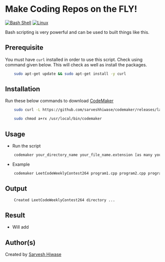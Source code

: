 # Make Coding Repos on the FLY!

[![Bash Shell](https://img.shields.io/static/v1?label=MADE%20WITH&message=BASH&color=red&style=for-the-badge&logo=gnu-bash)](https://shields.io/)
[![Linux](https://img.shields.io/static/v1?label=MADE%20FOR&message=LINUX&color=red&style=for-the-badge&logo=linux)](https://shields.io/)

Bash scripting is very powerful and can be used to built things like this.

## Prerequisite

You must have `curl` installed in order to use this script. Check using command given below. This will check as well as install the packages.

```bash
    sudo apt-get update && sudo apt-get install -y curl
```

## Installation

Run these below commands to download [CodeMaker](codemaker.sh)

```bash
    sudo curl -L https://github.com/sarveshhiwase/codemaker/releases/latest/download/codemaker -o /usr/local/bin/codemaker
```

```bash
    sudo chmod a+rx /usr/local/bin/codemaker
```

## Usage

- Run the script

```bash
    codemaker your_directory_name your_file_name.extension [as many you like...]
```

- Example
```bash
    codemaker LeetCodeWeeklyContest264 program1.cpp program2.cpp program.java
```

## Output

```bash
    Created LeetCodeWeeklyContest264 directory ...
```

## Result 

- Will add

## Author(s)

Created by [Sarvesh Hiwase](https://github.com/sarveshhiwase)